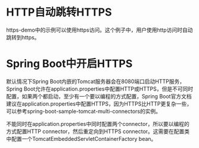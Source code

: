 # HTTP自动跳转HTTPS

https-demo中的示例可以使用https访问。这个例子中，用户使用http访问时自动跳转到https。

# Spring Boot中开启HTTPS
默认情况下Spring Boot内嵌的Tomcat服务器会在8080端口启动HTTP服务，Spring Boot允许在application.properties中配置HTTP或HTTPS，但是不可同时配置，如果两个都启动，至少有一个要以编程的方式配置，Spring Boot官方文档建议在application.properties中配置HTTPS，因为HTTPS比HTTP更复杂一些，可以参考spring-boot-sample-tomcat-multi-connectors的实例。

不能同时在application.properties中同时配置两个connector，所以要以编程的方式配置HTTP connector，然后重定向到HTTPS connector。这需要在配置类中配置一个TomcatEmbeddedServletContainerFactory bean。

